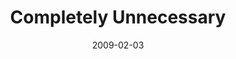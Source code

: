 ---
layout: base.njk
title : 'Completely Unnecessary' 
view_title : 'Completely Unnecessary' 
year : '2009' 
date : '2009-02-03' 
img_file : '/drawing/completelyunnecessary.png' 
html_file : 'completelyunnecessary' 
next_html : 'redredrockit.html' 
year_order : '33' 
permalink : "title/{{html_file}}.html"
---
